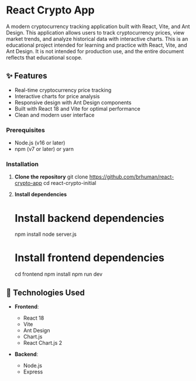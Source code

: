 # React Crypto App

A modern cryptocurrency tracking application built with React, Vite, and Ant Design. This application allows users to track cryptocurrency prices, view market trends, and analyze historical data with interactive charts.
This is an educational project intended for learning and practice with React, Vite, and Ant Design. It is not intended for production use, and the entire document reflects that educational scope.

## ✨ Features

- Real-time cryptocurrency price tracking
- Interactive charts for price analysis
- Responsive design with Ant Design components
- Built with React 18 and Vite for optimal performance
- Clean and modern user interface


### Prerequisites

- Node.js (v16 or later)
- npm (v7 or later) or yarn

### Installation

1. **Clone the repository**
   git clone https://github.com/brhuman/react-crypto-app
   cd react-crypto-initial

2. **Install dependencies**
   # Install backend dependencies
   npm install
   node server.js
   
   # Install frontend dependencies
   cd frontend
   npm install
   npm run dev

## 🧪 Technologies Used

- **Frontend**:
  - React 18
  - Vite
  - Ant Design
  - Chart.js
  - React Chart.js 2

- **Backend**:
  - Node.js
  - Express

